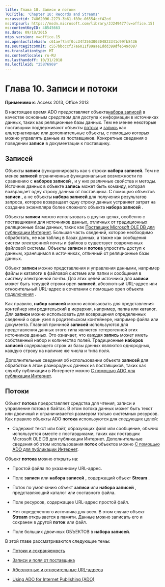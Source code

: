 ```yaml
---
title: Глава 10. Записи и потоки
TOCTitle: 'Chapter 10: Records and Streams'
ms:assetid: 74862096-2273-3b61-f89c-06554ccf42cd
ms:mtpsurl: https://msdn.microsoft.com/library/JJ249477(v=office.15)
ms:contentKeyID: 48545663
ms.date: 09/18/2015
mtps_version: v=office.15
ms.openlocfilehash: c61aef7a4f0cc34f256300304823341c99fb8436
ms.sourcegitcommit: c557bbcccf37a6011f89aae1ddd399dfe549d087
ms.translationtype: MT
ms.contentlocale: ru-RU
ms.lasthandoff: 10/31/2018
ms.locfileid: "25876969"
---
```

# <a name="chapter-10-records-and-streams"></a>Глава 10. Записи и потоки


**Применимо к**: Access 2013, Office 2013

В настоящее время ADO предоставляет объекта[набора записей](recordset-object-ado.md) в качестве основным средством для доступа к информации в источниках данных, таких как реляционные базы данных. Тем не менее некоторые поставщики поддерживают объекты [потока](stream-object-ado.md) и [запись](record-object-ado.md) как альтернативные или дополнительные объекты, с помощью которых можно управлять данные из поставщиков. Конкретные сведения о поведении **записи** в документации к поставщику.

## <a name="records"></a>Записей

Объекты **записи** функционировать как s строки **набора записей**. Тем не менее **записей** ограниченные функциональные возможности по сравнению с **наборов записей** , и у них различные свойства и методы. Источник данных в объекте **запись** может быть команду, которая возвращает одну строку данных от поставщика. С помощью объектов **записи** , а не объекты **набора записей** для получения результатов запроса, которое возвращает одну строку данных устраняет затрат на создание экземпляра более сложного объекта **набора записей** .

Объекты **записи** можно использовать в других целях, особенно с поставщиками для источников данных, отличных от традиционных реляционные базы данных, таких как [Поставщик Microsoft OLE DB для публикации Интернет](microsoft-ole-db-provider-for-internet-publishing.md). Большая часть сведений, которое необходимо обработать, не как таблиц в базах данных, а также как сообщения систем электронной почты и файлов в существует современных файловой системы. Объекты **записи** и **потока** упростить доступ к данным, хранящимся в источниках, отличный от реляционные базы данных.

Объект **записи** можно представления и управления данными, например файлы и каталоги в файловой системе или папки и сообщения в систему электронной почты. Для этих целей источника для **записи** может быть текущей строки open **записей**, абсолютный URL-адрес или относительный URL-адрес в сочетании с помощью open объекта [подключения](connection-object-ado.md) .

Как правило, **набор записей** можно использовать для представления контейнер или родительский в иерархии, например, папка или каталог. Для **записи** можно использовать для возвращения определенных сведений о один узел в родительском контейнере, например файла или документа. Главной причиной **записей** используются для представления данных этого типа является гетерогенной этих источников данных. Это означает, что каждая **запись** может иметь собственный набор и количество полей. Традиционные **наборов записей** содержащего строк из базы данных являются однородных, каждую строку на наличие же числа и типа поля.

Дополнительные сведения об использовании объекта **записей** для обработки в этом разнородных данных из поставщиков, таких как службу публикации в Интернете можно [С помощью ADO для публикации Интернет](using-ado-for-internet-publishing.md).

## <a name="streams"></a>Потоки

Объект **потока** предоставляет средства для чтения, записи и управление потока в байтах. В этом потока данных может быть текст или двоичный и ограничивается размером только системных ресурсов. Как правило объекты ADO **потока** используются для следующих целей:

  - Содержит текст или байт, образующих файл или сообщение, обычно используется вместе с поставщиками, таких как поставщик Microsoft OLE DB для публикации Интернет. Дополнительные сведения об этом использования **поток** объектов можно [С помощью ADO для публикации Интернет](using-ado-for-internet-publishing.md).

Объект **потока** можно открыть на:

  - Простой файла по указанному URL-адрес.

  - Поле **записи** или **набора записей** , содержащий объект **Stream** .

  - Поток по умолчанию объект **записи** или **набора записей** , представляющий каталог или составного файла.

  - Поле ресурсов, содержащее URL-адрес простой файл.

  - Нет определенного источника для всех. В этом случае объект **Stream** открывается в памяти. Данные можно записать его и сохранен в другой **поток** или файл.

  - Поле больших двоичных ОБЪЕКТОВ в **набора записей**.

В этой главе рассматриваются следующие темы:

- [Потоки и сохраняемость](streams-and-persistence.md)

- [Записи и поля от поставщика](records-and-provider-supplied-fields.md)

- [Абсолютные и относительные URL-адреса](absolute-and-relative-urls.md)

- [Using ADO for Internet Publishing (ADO)](using-ado-for-internet-publishing.md)